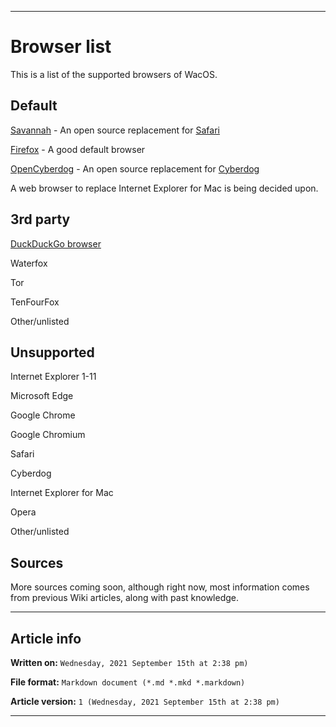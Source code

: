 
***

# Browser list

This is a list of the supported browsers of WacOS.

## Default

[Savannah](https://github.com/seanpm2001/WacOS/wiki/Savannah) - An open source replacement for [Safari](https://github.com/seanpm2001/WacOS/wiki/Safari)

[Firefox](https://github.com/seanpm2001/WacOS/wiki/Firefox) - A good default browser

[OpenCyberdog](https://github.com/seanpm2001/WacOS/wiki/OpenCyberdog) - An open source replacement for [Cyberdog](https://github.com/seanpm2001/WacOS/wiki/Cyberdog)

A web browser to replace Internet Explorer for Mac is being decided upon.

## 3rd party

[DuckDuckGo browser](https://github.com/seanpm2001/WacOS/wiki/DuckDuckGo_Browser)

Waterfox

Tor

TenFourFox

Other/unlisted

## Unsupported

Internet Explorer 1-11

Microsoft Edge

Google Chrome

Google Chromium

Safari

Cyberdog

Internet Explorer for Mac

Opera

Other/unlisted
## Sources

More sources coming soon, although right now, most information comes from previous Wiki articles, along with past knowledge.

***

## Article info

**Written on:** `Wednesday, 2021 September 15th at 2:38 pm)`

**File format:** `Markdown document (*.md *.mkd *.markdown)`

**Article version:** `1 (Wednesday, 2021 September 15th at 2:38 pm)`

***


